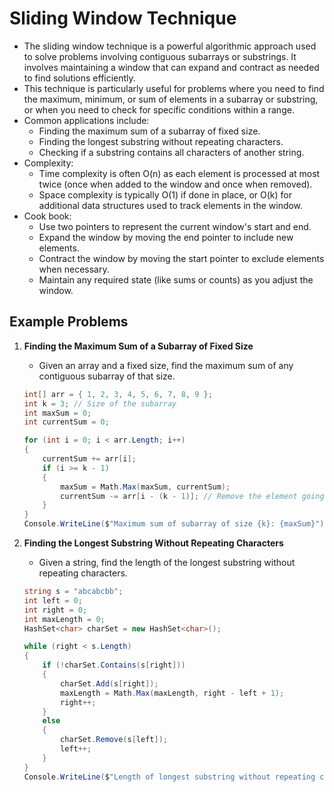 # Sliding Window Technique

- The sliding window technique is a powerful algorithmic approach used to solve problems involving contiguous subarrays or substrings. It involves maintaining a window that can expand and contract as needed to find solutions efficiently.
- This technique is particularly useful for problems where you need to find the maximum, minimum, or sum of elements in a subarray or substring, or when you need to check for specific conditions within a range.
- Common applications include:
  - Finding the maximum sum of a subarray of fixed size.
  - Finding the longest substring without repeating characters.
  - Checking if a substring contains all characters of another string.
- Complexity:
  - Time complexity is often O(n) as each element is processed at most twice (once when added to the window and once when removed).
  - Space complexity is typically O(1) if done in place, or O(k) for additional data structures used to track elements in the window.
- Cook book:
  - Use two pointers to represent the current window's start and end.
  - Expand the window by moving the end pointer to include new elements.
  - Contract the window by moving the start pointer to exclude elements when necessary.
  - Maintain any required state (like sums or counts) as you adjust the window.

## Example Problems

1. **Finding the Maximum Sum of a Subarray of Fixed Size**

   - Given an array and a fixed size, find the maximum sum of any contiguous subarray of that size.

   ```csharp
   int[] arr = { 1, 2, 3, 4, 5, 6, 7, 8, 9 };
   int k = 3; // Size of the subarray
   int maxSum = 0;
   int currentSum = 0;

   for (int i = 0; i < arr.Length; i++)
   {
       currentSum += arr[i];
       if (i >= k - 1)
       {
           maxSum = Math.Max(maxSum, currentSum);
           currentSum -= arr[i - (k - 1)]; // Remove the element going out of the window
       }
   }
   Console.WriteLine($"Maximum sum of subarray of size {k}: {maxSum}");
   ```

2. **Finding the Longest Substring Without Repeating Characters**

   - Given a string, find the length of the longest substring without repeating characters.

   ```csharp
   string s = "abcabcbb";
   int left = 0;
   int right = 0;
   int maxLength = 0;
   HashSet<char> charSet = new HashSet<char>();

   while (right < s.Length)
   {
       if (!charSet.Contains(s[right]))
       {
           charSet.Add(s[right]);
           maxLength = Math.Max(maxLength, right - left + 1);
           right++;
       }
       else
       {
           charSet.Remove(s[left]);
           left++;
       }
   }
   Console.WriteLine($"Length of longest substring without repeating characters: {maxLength}");
   ```
